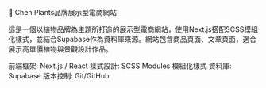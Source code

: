 🌿 Chen Plants品牌展示型電商網站

這是一個以植物品牌為主題所打造的展示型電商網站，使用Next.js搭配SCSS模組化樣式，並結合Supabase作為資料庫來源。網站包含商品頁面、文章頁面，適合展示高單價植物與景觀設計作品。

前端框架: Next.js / React
樣式設計: SCSS Modules 模組化樣式
資料庫: Supabase
版本控制: Git/GitHub
